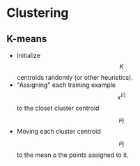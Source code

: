 # Clustering

## K-means
* Initialize $$K$$ centroids randomly (or other heuristics).
* "Assigning" each training example $$x^(i)$$ to the closet cluster centroid $$\mu_j$$
* Moving each cluster centroid $$\mu_j$$ to the mean o the points assigned to it.
